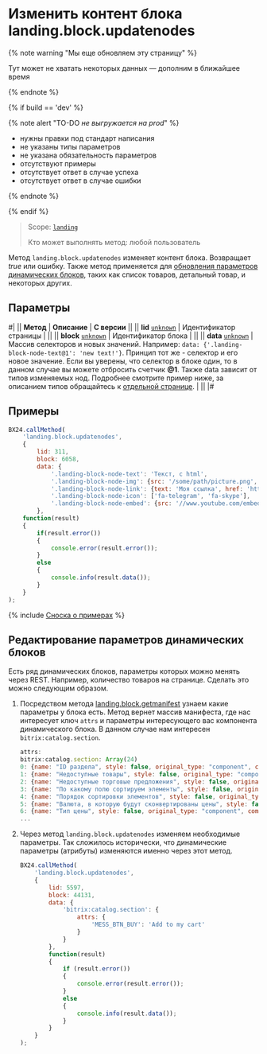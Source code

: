 # Изменить контент блока landing.block.updatenodes

{% note warning "Мы еще обновляем эту страницу" %}

Тут может не хватать некоторых данных — дополним в ближайшее время

{% endnote %}

{% if build == 'dev' %}

{% note alert "TO-DO _не выгружается на prod_" %}

- нужны правки под стандарт написания
- не указаны типы параметров
- не указана обязательность параметров
- отсутствуют примеры
- отсутствует ответ в случае успеха
- отсутствует ответ в случае ошибки

{% endnote %}

{% endif %}

> Scope: [`landing`](../../../scopes/permissions.md)
>
> Кто может выполнять метод: любой пользователь

Метод `landing.block.updatenodes` изменяет контент блока. Возвращает _true_ или ошибку. Также метод применяется для [обновления параметров динамических блоков](#edit_params), таких как список товаров, детальный товар, и некоторых других.

## Параметры

#|
|| **Метод** | **Описание** | **С версии** ||
|| **lid**
[`unknown`](../../../data-types.md) | Идентификатор страницы | ||
|| **block**
[`unknown`](../../../data-types.md) | Идентификатор блока | ||
|| **data**
[`unknown`](../../../data-types.md) | Массив селекторов и новых значений.
Например: `data: {'.landing-block-node-text@1': 'new text!'}`. Принцип тот же - селектор и его новое значение. Если вы уверены, что селектор в блоке один, то в данном случае вы можете отбросить счетчик **@1**.
Также data зависит от типов изменяемых нод. Подробнее смотрите пример ниже, за описанием типов обращайтесь к [отдельной странице](../node-types.md). | ||
|#

## Примеры

```js
BX24.callMethod(
    'landing.block.updatenodes',
    {
        lid: 311,
        block: 6058,
        data: {
            '.landing-block-node-text': 'Текст, с html',
            '.landing-block-node-img': {src: '/some/path/picture.png', alt: 'Моя картинка'},
            '.landing-block-node-link': {text: 'Моя ссылка', href: 'https://bitrix24.com', target: '_blank'},
            '.landing-block-node-icon': ['fa-telegram', 'fa-skype'],
            '.landing-block-node-embed': {src: '//www.youtube.com/embed/q4d8g9Dn3ww?autoplay=1&controls=0&loop=1&mute=1&rel=0', source: 'https://www.youtube.com/watch?v=q4d8g9Dn3ww'},
        },
    function(result)
    {
        if(result.error())
        {
            console.error(result.error());
        }
        else
        {
            console.info(result.data());
        }
    }
);
```

{% include [Сноска о примерах](../../../../_includes/examples.md) %}

## Редактирование параметров динамических блоков

Есть ряд динамических блоков, параметры которых можно менять через REST. Например, количество товаров на странице. Сделать это можно следующим образом.

1. Посредством метода [landing.block.getmanifest](./landing-block-get-manifest.md) узнаем какие параметры у блока есть. Метод вернет массив манифеста, где нас интересует ключ `attrs` и параметры интересующего вас компонента динамического блока. В данном случае нам интересен `bitrix:catalog.section`.

    ```js
    attrs:
    bitrix:catalog.section: Array(24)
    0: {name: "ID раздела", style: false, original_type: "component", component_type: "STRING", attribute: "SECTION_ID", …}
    1: {name: "Недоступные товары", style: false, original_type: "component", component_type: "LIST", attribute: "HIDE_NOT_AVAILABLE", …}
    2: {name: "Недоступные торговые предложения", style: false, original_type: "component", component_type: "LIST", attribute: "HIDE_NOT_AVAILABLE_OFFERS", …}
    3: {name: "По какому полю сортируем элементы", style: false, original_type: "component", component_type: "LIST", attribute: "ELEMENT_SORT_FIELD", …}
    4: {name: "Порядок сортировки элементов", style: false, original_type: "component", component_type: "LIST", attribute: "ELEMENT_SORT_ORDER", …}
    5: {name: "Валюта, в которую будут сконвертированы цены", style: false, original_type: "component", component_type: "LIST", attribute: "CURRENCY_ID", …}
    6: {name: "Тип цены", style: false, original_type: "component", component_type: "LIST", attribute: "PRICE_CODE", …}
    ...
    ```

2. Через метод `landing.block.updatenodes` изменяем необходимые параметры. Так сложилось исторически, что динамические параметры (атрибуты) изменяются именно через этот метод.

    ```js
    BX24.callMethod(
        'landing.block.updatenodes',
        {
            lid: 5597,
            block: 44131,
            data: {
                'bitrix:catalog.section': {
                    attrs: {
                        'MESS_BTN_BUY': 'Add to my cart'
                    }
                }
            },
            function(result)
            {
                if (result.error())
                {
                    console.error(result.error());
                }
                else
                {
                    console.info(result.data());
                }
            }
        }
    );
    ```
